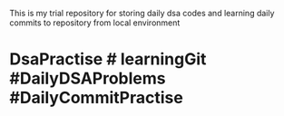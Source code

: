 This is my trial repository for storing daily dsa codes and learning daily commits to repository from local environment

 # DsaPractise # learningGit #DailyDSAProblems #DailyCommitPractise
